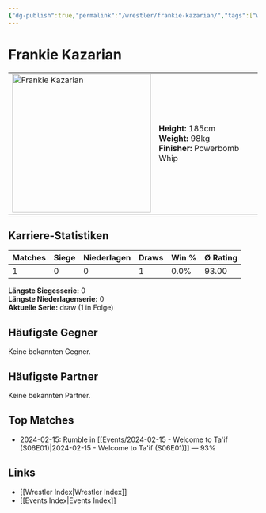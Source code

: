 ```yaml
---
{"dg-publish":true,"permalink":"/wrestler/frankie-kazarian/","tags":["wrestler"],"noteIcon":"","created":"2025-08-11T09:33:18.759+02:00"}
---
```



# Frankie Kazarian

<table>
<tr>
<td><img src="Frankie Kazarian.png" width="280" alt="Frankie Kazarian"></td>
<td>
<b>Height:</b> 185cm<br>
<b>Weight:</b> 98kg<br>
<b>Finisher:</b> Powerbomb Whip<br>
</td>
</tr>
</table>

## Karriere-Statistiken

| Matches | Siege | Niederlagen | Draws | Win % | Ø Rating |
|---------|-------|-------------|-------|-------|-----------|
| 1 | 0 | 0 | 1 | 0.0% | 93.00 |

**Längste Siegesserie:** 0<br>**Längste Niederlagenserie:** 0<br>**Aktuelle Serie:** draw (1 in Folge)


## Häufigste Gegner
Keine bekannten Gegner.

## Häufigste Partner
Keine bekannten Partner.

## Top Matches
- 2024-02-15: Rumble in [[Events/2024-02-15 - Welcome to Ta'if (S06E01)\|2024-02-15 - Welcome to Ta'if (S06E01)]] — 93%

## Links
- [[Wrestler Index\|Wrestler Index]]
- [[Events Index\|Events Index]]
